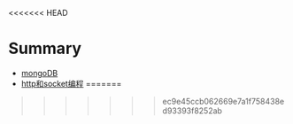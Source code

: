 <<<<<<< HEAD
# Summary

* [mongoDB](mongodb/mongodb.md)
* [http和socket编程](http和socket编程/http和socket编程.md)
=======
>>>>>>> ec9e45ccb062669e7a1f758438ed93393f8252ab

